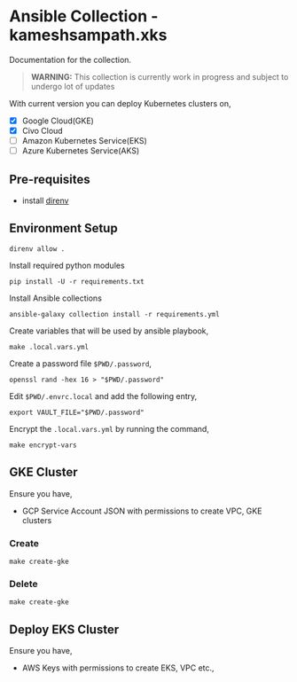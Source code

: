 # Ansible Collection - kameshsampath.xks

Documentation for the collection.

>**WARNING:** This collection is currently work in progress and subject to undergo lot of updates

With current version you can deploy Kubernetes clusters on,

- [x] Google Cloud(GKE)
- [x] Civo Cloud
- [ ] Amazon Kubernetes Service(EKS)
- [ ] Azure Kubernetes Service(AKS)

## Pre-requisites

- install [direnv](https://direnv.net)

## Environment Setup

```shell
direnv allow .
```

Install required python modules

```shell
pip install -U -r requirements.txt
```

Install Ansible collections

```shell
ansible-galaxy collection install -r requirements.yml
```

Create variables that will be used by ansible playbook,

```shell
make .local.vars.yml
```

Create a password file `$PWD/.password`,

```shell
openssl rand -hex 16 > "$PWD/.password"
```

Edit `$PWD/.envrc.local` and add the following entry,

```shell
export VAULT_FILE="$PWD/.password"
```

Encrypt the `.local.vars.yml` by running the command,

```shell
make encrypt-vars
```

## GKE Cluster

Ensure you have,

- GCP Service Account JSON with permissions to create VPC, GKE clusters

### Create

```shell
make create-gke
```

### Delete

```shell
make create-gke
```

## Deploy EKS Cluster

Ensure you have,

- AWS Keys with permissions to create EKS, VPC etc.,

